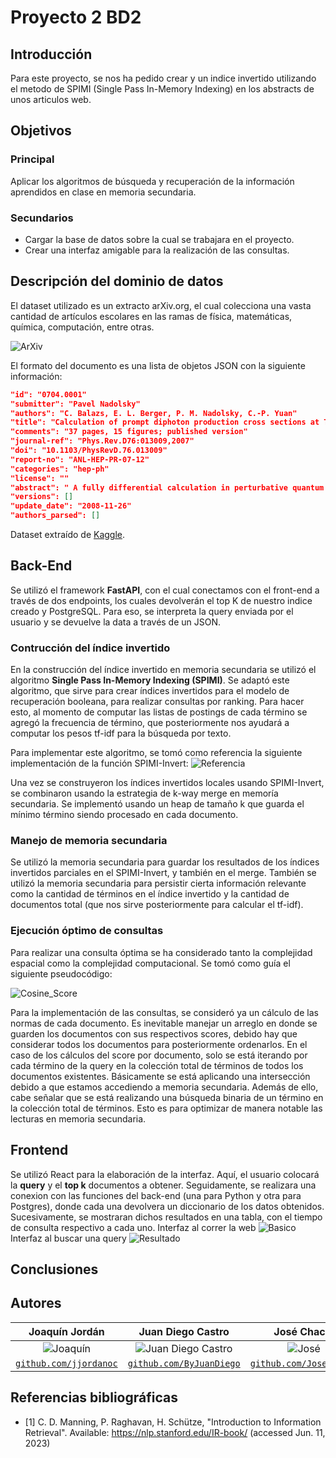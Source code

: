 # Proyecto 2 BD2

## Introducción 

Para este proyecto, se nos ha pedido crear y un indice invertido utilizando el metodo de SPIMI (Single Pass In-Memory Indexing) en los abstracts de unos articulos web.

## Objetivos
### Principal
Aplicar los algoritmos de búsqueda y recuperación de la información aprendidos en clase en memoria secundaria.
### Secundarios
- Cargar la base de datos sobre la cual se trabajara en el proyecto.
- Crear una interfaz amigable para la realización de las consultas.


## Descripción del dominio de datos
El dataset utilizado es un extracto arXiv.org, el cual colecciona una vasta cantidad de artículos escolares en las ramas de física, matemáticas, química, computación, entre otras.

![ArXiv](https://upload.wikimedia.org/wikipedia/commons/7/7a/ArXiv_logo_2022.png)

El formato del documento es una lista de objetos JSON con la siguiente información:

```json
"id": "0704.0001"
"submitter": "Pavel Nadolsky"
"authors": "C. Balazs, E. L. Berger, P. M. Nadolsky, C.-P. Yuan"
"title": "Calculation of prompt diphoton production cross sections at Tevatron and LHC energies"
"comments": "37 pages, 15 figures; published version"
"journal-ref": "Phys.Rev.D76:013009,2007"
"doi": "10.1103/PhysRevD.76.013009"
"report-no": "ANL-HEP-PR-07-12"
"categories": "hep-ph"
"license": ""
"abstract": " A fully differential calculation in perturbative quantum chromodynamics is presented for the production of massive photon pairs at hadron colliders. All next-to-leading order perturbative contributions from quark-antiquark, gluon-(anti)quark, and gluon-gluon subprocesses are included, as well as all-orders resummation of initial-state gluon radiation valid at next-to-next-to-leading logarithmic accuracy. The region of phase space is specified in which the calculation is most reliable. Good agreement is demonstrated with data from the Fermilab Tevatron, and predictions are made for more detailed tests with CDF and DO data. Predictions are shown for distributions of diphoton pairs produced at the energy of the Large Hadron Collider (LHC). Distributions of the diphoton pairs from the decay of a Higgs boson are contrasted with those produced from QCD processes at the LHC, showing that enhanced sensitivity to the signal can be obtained with judicious selection of events. "
"versions": []
"update_date": "2008-11-26"
"authors_parsed": []
```

Dataset extraído de [Kaggle](https://www.kaggle.com/datasets/Cornell-University/arxiv).

## Back-End

Se utilizó el framework **FastAPI**, con el cual conectamos con el front-end a través de dos endpoints, los cuales devolverán el top K de nuestro indice creado y PostgreSQL. Para eso, se interpreta la query enviada por el usuario y se devuelve la data a través de un JSON.

### Contrucción del índice invertido

En la construcción del índice invertido en memoria secundaria se utilizó el algoritmo **Single Pass In-Memory Indexing (SPIMI)**. 
Se adaptó este algoritmo, que sirve para crear índices invertidos para el modelo de recuperación booleana, para realizar consultas por ranking.
Para hacer esto, al momento de computar las listas de postings de cada término se agregó la frecuencia de término, que posteriormente nos ayudará a computar los pesos tf-idf para la búsqueda por texto. 

Para implementar este algoritmo, se tomó como referencia la siguiente implementación de la función SPIMI-Invert: ![Referencia](https://slideplayer.com/slide/7351989/24/images/4/Merging+of+blocks+is+analogous+to+BSBI.jpg)

Una vez se construyeron los índices invertidos locales usando SPIMI-Invert, se combinaron usando la estrategia de k-way merge en memoría secundaria.
Se implementó usando un heap de tamaño k que guarda el mínimo término siendo procesado en cada documento.

### Manejo de memoria secundaria

Se utilizó la memoria secundaria para guardar los resultados de los índices invertidos parciales en el SPIMI-Invert, y también en el merge.
También se utilizó la memoria secundaria para persistir cierta información relevante como la cantidad de términos en el índice invertido y la cantidad de documentos total (que nos sirve posteriormente para calcular el tf-idf). 

### Ejecución óptimo de consultas

Para realizar una consulta óptima se ha considerado tanto la complejidad espacial como la complejidad computacional. Se tomó como guía el siguiente pseudocódigo:

![Cosine_Score](https://github.com/ByJuanDiego/db2-project-2/assets/83974741/25d0d216-1b66-4417-a102-fde2342fa369)

Para la implementación de las consultas, se consideró ya un cálculo de las normas de cada documento. Es inevitable manejar un arreglo en donde se guarden los documentos con sus respectivos scores, debido hay que considerar todos los documentos para posteriormente ordenarlos.
En el caso de los cálculos del score por documento, solo se está iterando por cada término de la query en la colección total de términos de todos los documentos existentes. Básicamente se está aplicando una intersección debido a que estamos accediendo a memoria secundaria. Además de ello, cabe señalar que se está realizando una búsqueda binaria de un término en la colección total de términos. Esto es para optimizar de manera notable las lecturas en memoria secundaria.

## Frontend

Se utilizó React para la elaboración de la interfaz. Aquí, el usuario colocará la **query** y el **top k** documentos a obtener. Seguidamente, se realizara una conexion con las funciones del back-end (una para Python y otra para Postgres), donde cada una devolvera un diccionario de los datos obtenidos. Sucesivamente, se mostraran dichos resultados en una tabla, con el tiempo de consulta respectivo a cada uno.
Interfaz al correr la web
![Basico](https://github.com/ByJuanDiego/db2-project-2/assets/68095284/123dd817-07f1-459f-a88f-0b2d2be7e15a)
Interfaz al buscar una query
![Resultado](https://github.com/ByJuanDiego/db2-project-2/assets/68095284/73ef163d-f437-4529-88c7-d15fa47a0b5a)



## Conclusiones


## Autores

|                     **Joaquín Jordán**                   |                                 **Juan Diego Castro**                                 |                       **José Chachi**                     |  **Juan Diego Laredo** |
|:---------------------------------------------------------------------------------:|:-------------------------------------------------------------------------------------:|:-----------------------------------------------------------------------------------:|:----:|
|           ![Joaquín](https://avatars.githubusercontent.com/u/83974213)            |      ![Juan Diego Castro](https://avatars.githubusercontent.com/u/79115974?v=4)       |              ![José](https://avatars.githubusercontent.com/u/83974741)              | ![Juan Diego Laredo](https://avatars.githubusercontent.com/u/68095284?v=4) |                                             
| <a href="https://github.com/jjordanoc" target="_blank">`github.com/jjordanoc`</a> | <a href="https://github.com/ByJuanDiego" target="_blank">`github.com/ByJuanDiego`</a> | <a href="https://github.com/JoseChachi" target="_blank">`github.com/JoseChachi`</a> | <a href="https://github.com/DarKNeSsJuaN25" target="_blank">`github.com/DarkNeSsJuaN25`</a>|

## Referencias bibliográficas

- [1] C. D. Manning, P. Raghavan, H. Schütze, "Introduction to Information Retrieval". Available: https://nlp.stanford.edu/IR-book/ (accessed Jun. 11, 2023)

